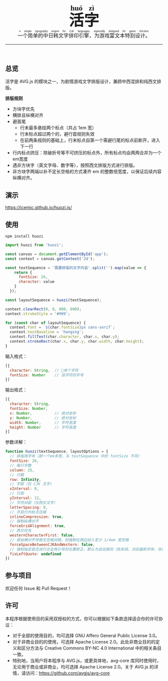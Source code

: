 <h1 align="center" style="    font-family: STSong, SimSun, serif; border: none; font-size: 48px; margin-bottom: 0;">
  <ruby>活<rt>huó</rt>字<rt>zì</rt></ruby>
</h1>
<h3 align="center" style="font-family: 'PingFang SC', 'Microsoft Yahei', sans-serif; font-style: normal; margin-top: 0; font-weight: 400;">
  <ruby>一个简单的中日韩文字排印引擎，为游戏富文本特别设计。<rt>A simple typography engine for CJK languages, especially designed for game rich-text.</rt></ruby>
</h3>

<hr>

<p align="center">
<img src="https://img.shields.io/npm/v/huozi.svg?style=flat-square" alt="" />
<img src="https://img.shields.io/badge/ES-2015%2B-yellow.svg?style=flat-square" alt="" />
<img src="https://img.shields.io/github/issues/icemic/huozi.js.svg?style=flat-square" alt="" />
<a href="#许可"><img src="https://img.shields.io/badge/license-AGPL--3.0%20or%20Apache--2.0-blue.svg?style=flat-square" alt="" /></a>
<a href="https://icemic.github.io/huozi.js/"><img src="https://img.shields.io/badge/demo-online-ff6600.svg?style=flat-square" alt="" /></a>
</p> 

## 总览

活字是 AVG.js 的模块之一，为剧情游戏文字排版设计，兼顾中西混排和纯西文排版。

**排版规则**

- 方块字优先
- 横排且纵横对齐
- 避首尾
  - 行末最多悬挂两个标点（共占 1em 宽）
  - 行末标点超过两个的，避行首规则失效
  - 在前两条规则的基础上，行末标点自第一个需避行尾的标点前断开，进入下一行
- 行内标点挤压：除破折号等不可挤压的标点外，所有标点均会两两合并为一个em宽度
- 遇非方块字（英文字母、数字等），按照西文排版方式进行排版。
- 非方块字两端以补不定长空格的方式凑齐 em 的整数倍宽度，以保证后续内容纵横对齐。

## 演示

https://icemic.github.io/huozi.js/

## 使用

```shell
npm install huozi
```

```js
import huozi from 'huozi';

const canvas = document.getElementById('app');
const context = canvas.getContext('2d');

const textSequence = '需要排版的文字内容'.split('').map(value => {
    return {
      fontSize: 26,
      character: value
    }
  });

const layoutSequence = huozi(textSequence);

context.clearRect(0, 0, 800, 600);
context.strokeStyle = '#999';

for (const char of layoutSequence) {
  context.font = `${char.fontSize}px sans-serif`;
  context.textBaseline = 'hanging';
  context.fillText(char.character, char.x, char.y);
  context.strokeRect(char.x, char.y, char.width, char.height);
}
```

输入格式：

```js
[{
  character: String,  // 单个字符
  fontSize: Number    // 该字符的字号
}]
```

输出格式：

```js
[{
  character: String,
  fontSize: Number,
  x: Number,          // 绝对坐标
  y: Number,          // 绝对坐标
  width: Number,      // 字符宽度
  height: Number      // 字符高度
}]
```

参数详解：

```js
function huozi(textSequence, layoutOptions = {
  // 排版用字号（即一个em多宽，与 textSequence 中的 fontSize 不同）
  fontSize: 26,
  // 每行字数
  column: 25,
  // 行数
  row: Infinity,
  // 字距（仅 CJK 文字）
  xInterval: 0,
  // 行距
  yInterval: 12,
  // 字符间距（仅西文文字）
  letterSpacing: 0,
  // 开启行内标点压缩
  inlineCompression: true,
  // 强制纵横对齐
  forceGridAlignment: true,
  // 西文优先
  westernCharacterFirst: false,
  // 若纵横对齐导致无空格间隔，则强制在两边加入至少 1/4em 宽空格
  forceSpaceBetweenCJKAndWestern: false,
  // 强制指定是否进行左全角引号的位置修正，默认为自动探测（依系统、浏览器和字体，存在失误可能）
  fixLeftQuote: undefined
})
```

## 参与项目

欢迎任何 Issue 和 Pull Request！

## 许可

本程序根据使用目的采用双授权的方式，你可以根据如下条款选择适合你的许可协议：

- 对于全部的使用目的，均可选择 GNU Affero General Public License 3.0。
- 对于非商业目的的使用，可选择 Apache License 2.0。此处非商业目的的定义和区分方法与 Creative Commons BY-NC 4.0 International 中的相关条目一致。
- 特别地，当用户将本程序与 AVG.js，或更具体地，avg-core 库同时使用时，无论用于商业或非商业，均可选择 Apache License 2.0。关于 AVG.js 的详情，请访问：https://github.com/avgjs/avg-core
